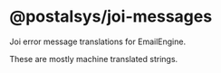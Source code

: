 # @postalsys/joi-messages

Joi error message translations for EmailEngine.

These are mostly machine translated strings.
